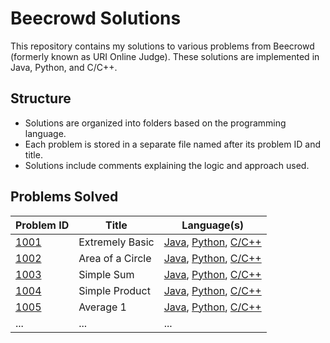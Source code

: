 # Beecrowd Solutions
This repository contains my solutions to various problems from Beecrowd (formerly known as URI Online Judge). These solutions are implemented in Java, Python, and C/C++.

## Structure

- Solutions are organized into folders based on the programming language.
- Each problem is stored in a separate file named after its problem ID and title.
- Solutions include comments explaining the logic and approach used.


## Problems Solved

| Problem ID                                                | Title             | Language(s)       |
|-----------------------------------------------------------|-------------------|-------------------|
| [1001](Python/1001-extremely-basic.py)   | Extremely Basic   | [Java](Java/1001-extremely-basic.java), [Python](Python/1001-extremely-basic.py), [C/C++](C++/1001-extremely-basic.cpp) |
| [1002](Python/1002-area-of-circle.py)    | Area of a Circle  | [Java](Java/1002-area-of-circle.java), [Python](Python/1002-area-of-circle.py), [C/C++](C++/1002-area-of-circle.cpp) |
| [1003](C++/1003-simple-sum.cpp)          | Simple Sum        | [Java](), [Python](), [C/C++](C++/1003-simple-sum.cpp) |
| [1004](C++/1004-simple-product.cpp)      | Simple Product    | [Java](), [Python](), [C/C++](C++/1004-simple-product.cpp) |
| [1005](C++/1005-average-1.cpp)           | Average 1         | [Java](), [Python](), [C/C++](C++/1005-average-1.cpp) |
| ...        | ...               | ...               |
